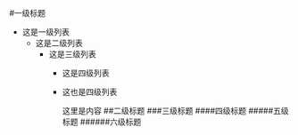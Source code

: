 #一级标题
* 这是一级列表
    * 这是二级列表
        * 这是三级列表
            * 这是四级列表
            * 这也是四级列表
                 
                 这里是内容
##二级标题
###三级标题
####四级标题
#####五级标题
######六级标题